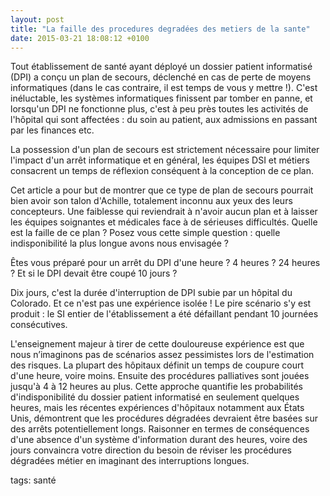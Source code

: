 ```yaml
---
layout: post
title: "La faille des procedures degradées des metiers de la sante"
date: 2015-03-21 18:08:12 +0100
---
```


Tout établissement de santé ayant déployé un dossier patient informatisé (DPI) a conçu un plan de secours, déclenché en cas de perte de moyens informatiques (dans le cas contraire, il est temps de vous y mettre !). C'est inéluctable, les systèmes informatiques finissent par tomber en panne, et lorsqu'un DPI ne fonctionne plus, c'est à peu près toutes les activités de l'hôpital qui sont affectées : du soin au patient, aux admissions en passant par les finances etc.

La possession d'un plan de secours est strictement nécessaire pour limiter l'impact d'un arrêt informatique et en général, les équipes DSI et métiers consacrent un temps de réflexion conséquent à la conception de ce plan.

Cet article a pour but de montrer que ce type de plan de secours pourrait bien avoir son talon d'Achille, totalement inconnu aux yeux des leurs concepteurs. Une faiblesse qui reviendrait à n'avoir aucun plan et à laisser les équipes soignantes et médicales face à de sérieuses difficultés. Quelle est la faille de ce plan ? Posez vous cette simple question : quelle indisponibilité la plus longue avons nous envisagée ?

Êtes vous préparé pour un arrêt du DPI d'une heure ? 4 heures ? 24 heures ? Et si le DPI devait être coupé 10 jours ?

Dix jours, c'est la durée d'interruption de DPI subie par un hôpital du Colorado. Et ce n'est pas une expérience isolée ! Le pire scénario s'y est produit : le SI entier de l'établissement a été défaillant pendant 10 journées consécutives.

L'enseignement majeur à tirer de cette douloureuse expérience est que nous n’imaginons pas de scénarios assez pessimistes lors de l'estimation des risques. La plupart des hôpitaux définit un temps de coupure court d'une heure, voire moins. Ensuite des procédures palliatives sont jouées jusqu'à 4 à 12 heures au plus. Cette approche quantifie les probabilités d'indisponibilité du dossier patient informatisé en seulement quelques heures, mais les récentes expériences d'hôpitaux notamment aux États Unis, démontrent que les procédures dégradées devraient être basées sur des arrêts potentiellement longs. Raisonner en termes de conséquences d'une absence d'un système d'information durant des heures, voire des jours convaincra votre direction du besoin de réviser les procédures dégradées métier en imaginant des interruptions longues.

tags: santé

